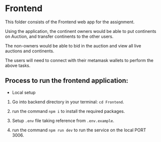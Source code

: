# Frontend

This folder consists of the Frontend web app for the assignment. 

Using the application, the continent owners would be able to put continents on Auction, and transfer continents to the other users.

The non-owners would be able to bid in the auction and view all live auctions and continents.

The users will need to connect with their metamask wallets to perform the above tasks.


## Process to run the frontend application:

- Local setup

1. Go into backend directory in your terminal: `cd Frontend`.

2. run the command `npm i` to install the required packages.

3. Setup `.env` file taking reference from `.env.example`.

4. run the command `npm run dev` to run the service on the local PORT 3006.
